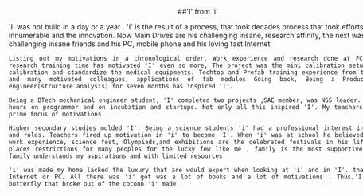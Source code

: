 <div style="width:800px; margin:0 auto;">

<center>

##'I' from 'i'
</center>

<div align="justify" style="margin-left:2.5%" style="margin-right:3%">

'I' was not build in a day or a year . 'I' is the result of a process, that took decades process that took efforts of people innumerable and the innovation. Now Main Drives are his challenging insane, research affinity, the next was his some challenging insane friends and his PC, mobile phone and his loving fast Internet. 
	
	Listing out my motivations in a chronological order, Work experience and research done at FCRI during research training time has motivated 'I' even so more, The project was the mini calibration setup for the calibration and standardize the medical equipments. Techtop and Prefab training experience from the FabLAB and many motivated colleagues, applications of fab modules Going back, Being a Product design engineer(structure analysis) for seven months has inspired 'I'.
	
	Being a BTech mechanical engineer student, 'I' completed two projects ,SAE member, was NSS leader. 'I' spend hours on programmer and on incubation and startups. Not only all this inspired 'I'. My teachers were the prime focus of motivations.
	
	Higher secondary studies molded 'I'. Being a science students 'i' had a professional interest in projects and roles. Teachers fired up motivation in 'i' to become 'I'. When 'i' was at school he believed that the work experience, science fest, Olympiads,and exhibitions are the celebrated festivals in his life. Family places restrictions for many peoples for the lucky few like me , family is the most supportive part. My family understands my aspirations and with limited resources 
	
	'i' was made my home lacked the luxury that are would expert when looking at 'i' and in 'I'. there was no Internet or PC. All there was 'i' got was a lot of books and a lot of motivations . Thus,'I' was the butterfly that broke out of the cocoon 'i' made.

</div>